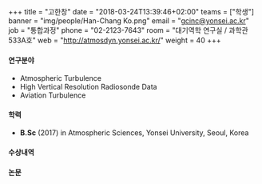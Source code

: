 +++
title = "고한창"
date = "2018-03-24T13:39:46+02:00"
teams = ["학생"]
banner = "img/people/Han-Chang Ko.png"
email = "gcinc@yonsei.ac.kr"
job = "통합과정"
phone = "02-2123-7643"
room = "대기역학 연구실 / 과학관 533A호"
web = "http://atmosdyn.yonsei.ac.kr/"
weight = 40
+++

#### 연구분야
+ Atmospheric Turbulence
+ High Vertical Resolution Radiosonde Data
+ Aviation Turbulence

#### 학력
 + **B.Sc** (2017) in Atmospheric Sciences, Yonsei University, Seoul, Korea

#### 수상내역

#### 논문
